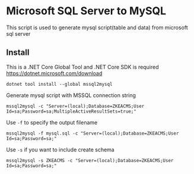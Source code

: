 # Microsoft SQL Server to MySQL
This script is used to generate mysql script(table and data) from microsoft sql server

## Install
This is a .NET Core Global Tool and .NET Core SDK is required https://dotnet.microsoft.com/download
```
dotnet tool install --global mssql2mysql
```

Generate mysql script with MSSQL connection string
```
mssql2mysql -c "Server=(local);Database=ZKEACMS;User Id=sa;Password=sa;MultipleActiveResultSets=true;"
```

Use `-f` to specify the output filename
```
mssql2mysql -f mysql.sql -c "Server=(local);Database=ZKEACMS;User Id=sa;Password=sa;"
```

Use `-s` if you want to include create schema
```
mssql2mysql -s ZKEACMS -c "Server=(local);Database=ZKEACMS;User Id=sa;Password=sa;"
```
